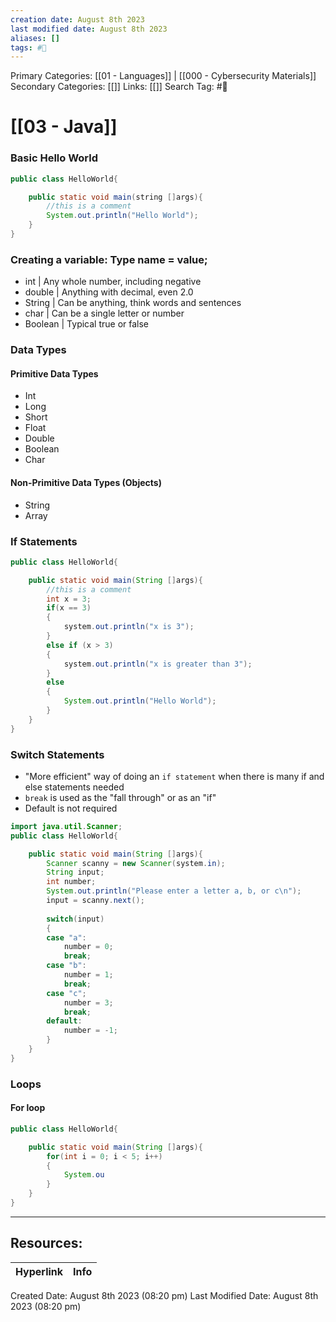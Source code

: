 ```yaml
---
creation date: August 8th 2023
last modified date: August 8th 2023
aliases: []
tags: #📖
---
```


Primary Categories: [[01 - Languages]] | [[000 - Cybersecurity Materials]]
Secondary Categories: [[]] 
Links: [[]] 
Search Tag: #📖  

# [[03 - Java]]  

### Basic Hello World

```java
public class HelloWorld{

	public static void main(string []args){
		//this is a comment
		System.out.println("Hello World");
	}
}
```

### Creating a variable: Type name = value;

- int | Any whole number, including negative
- double | Anything with decimal, even 2.0
- String | Can be anything, think words and sentences
- char | Can be a single letter or number
- Boolean | Typical true or false

### Data Types

#### Primitive Data Types
- Int
- Long
- Short
- Float
- Double
- Boolean
- Char

#### Non-Primitive Data Types (Objects)

- String
- Array

### If Statements

```java
public class HelloWorld{

	public static void main(String []args){
		//this is a comment
		int x = 3;
		if(x == 3)
		{
			system.out.println("x is 3");
		}
		else if (x > 3)
		{
			system.out.println("x is greater than 3");
		}
		else
		{
			System.out.println("Hello World");
		}
	}
}
```


### Switch Statements

- "More efficient" way of doing an `if statement` when there is many if and else statements needed
- `break` is used as the "fall through" or as an "if"
- Default is not required

```java
import java.util.Scanner;
public class HelloWorld{

	public static void main(String []args){
		Scanner scanny = new Scanner(system.in);
		String input;
		int number;
		System.out.println("Please enter a letter a, b, or c\n");
		input = scanny.next();
		
		switch(input)
		{
		case "a":
			number = 0;
			break;
		case "b":
			number = 1;
			break;
		case "c";
			number = 3;
			break;
		default:
			number = -1;
		}	
	}
}
```

### Loops

#### For loop

```java
public class HelloWorld{

	public static void main(String []args){
		for(int i = 0; i < 5; i++)
		{
			System.ou
		}
	}
}
```














___

## Resources:

| Hyperlink | Info |
| --------- | ---- |


Created Date: August 8th 2023 (08:20 pm) 
Last Modified Date: August 8th 2023 (08:20 pm)
